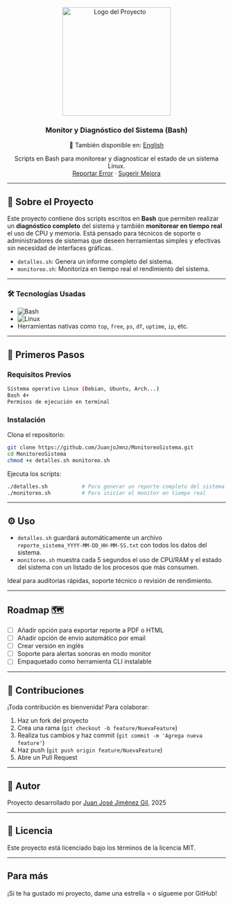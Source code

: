 <!-- LOGO -->
<div align="center">
  <a href="https://github.com/JuanjoJmnz/monitor-sistema-bash">
    <img src="https://github.com/user-attachments/assets/ed703c3e-07a0-4ffe-8bf4-7020b56b00ab" alt="Logo del Proyecto" width="250" height="250">
  </a>

<h3 align="center">Monitor y Diagnóstico del Sistema (Bash)</h3>

📘 También disponible en: [English](README.en.md)

  <p align="center">
    Scripts en Bash para monitorear y diagnosticar el estado de un sistema Linux.
    <br />
    <a href="https://github.com/JuanjoJmnz/MonitoreoSistema/issues">Reportar Error</a>
    ·
    <a href="https://github.com/JuanjoJmnz/MonitoreoSistema/issues">Sugerir Mejora</a>
  </p>
</div>

---

## 🧾 Sobre el Proyecto

Este proyecto contiene dos scripts escritos en **Bash** que permiten realizar un **diagnóstico completo** del sistema y también **monitorear en tiempo real** el uso de CPU y memoria. Está pensado para técnicos de soporte o administradores de sistemas que deseen herramientas simples y efectivas sin necesidad de interfaces gráficas.

- `detalles.sh`: Genera un informe completo del sistema.
- `monitoreo.sh`: Monitoriza en tiempo real el rendimiento del sistema.

---

### 🛠️ Tecnologías Usadas

* ![Bash](https://img.shields.io/badge/Bash-121011?style=for-the-badge&logo=gnubash&logoColor=white)
* ![Linux](https://img.shields.io/badge/Linux-FCC624?style=for-the-badge&logo=linux&logoColor=black)
* Herramientas nativas como `top`, `free`, `ps`, `df`, `uptime`, `ip`, etc.

---

## 🚀 Primeros Pasos

### Requisitos Previos

```sh
Sistema operativo Linux (Debian, Ubuntu, Arch...)
Bash 4+
Permisos de ejecución en terminal
```

### Instalación

Clona el repositorio:

```sh
git clone https://github.com/JuanjoJmnz/MonitoreoSistema.git
cd MonitoreoSistema
chmod +x detalles.sh monitoreo.sh
```

Ejecuta los scripts:

```sh
./detalles.sh           # Para generar un reporte completo del sistema
./monitoreo.sh          # Para iniciar el monitor en tiempo real
```

---

## ⚙️ Uso

- `detalles.sh` guardará automáticamente un archivo `reporte_sistema_YYYY-MM-DD_HH-MM-SS.txt` con todos los datos del sistema.
- `monitoreo.sh` muestra cada 5 segundos el uso de CPU/RAM y el estado del sistema con un listado de los procesos que más consumen.

Ideal para auditorías rápidas, soporte técnico o revisión de rendimiento.

---

## Roadmap 🗺️

- [ ] Añadir opción para exportar reporte a PDF o HTML
- [ ] Añadir opción de envío automático por email
- [ ] Crear versión en inglés
- [ ] Soporte para alertas sonoras en modo monitor
- [ ] Empaquetado como herramienta CLI instalable

---

## 🤝 Contribuciones

¡Toda contribución es bienvenida! Para colaborar:

1. Haz un fork del proyecto
2. Crea una rama (`git checkout -b feature/NuevaFeature`)
3. Realiza tus cambios y haz commit (`git commit -m 'Agrega nueva feature'`)
4. Haz push (`git push origin feature/NuevaFeature`)
5. Abre un Pull Request

---

## 🙋 Autor

Proyecto desarrollado por [Juan José Jiménez Gil](https://github.com/JuanjoJmnz), 2025

---

## 📄 Licencia

Este proyecto está licenciado bajo los términos de la licencia MIT.

---

## Para más

¡Si te ha gustado mi proyecto, dame una estrella ⭐ o sígueme por GitHub!
